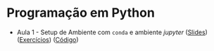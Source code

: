 # Programação em Python

* Aula 1 - Setup de Ambiente com `conda` e ambiente *jupyter* ([Slides](https://github.com/ai2-education-fiep-turma-4/02-programacao-python/blob/master/slides/aula1/02_python.pdf)) ([Exercícios](https://github.com/ai2-education-fiep-turma-4/02-programacao-python/tree/master/exercicios/aula1)) ([Código](https://github.com/ai2-education-fiep-turma-4/02-programacao-python/blob/master/src/aula1))

